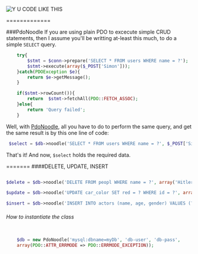 ![Y U CODE LIKE THIS](http://i.imm.io/1hRAR.jpeg)

 
=============

###PdoNoodle
If you are using plain PDO to excecute simple CRUD statements, then I assume you'll be writting at-least this much, 
to do a simple `SELECT` query. 

```` php            
	try{
		$stmt = $conn->prepare('SELECT * FROM users WHERE name = ?');
		$stmt->execute(array($_POST['Simon']));
	}catch(PDOException $e){
		return $e->getMessage();
	}

	if($stmt->rowCount()){
		return  $stmt->fetchAll(PDO::FETCH_ASSOC); 
	}else{
		return 'Query failed';
	}
`````
 Well,  with [PdoNoodle](https://github.com/simon-eQ/PdoNoodle), all you have to do to perform the same query, and  get the same result is by this one line of code:

```` php     
 $select = $db->noodle('SELECT * FROM users WHERE name = ?', $_POST['Simon']);
````
 That's it! And now, `$select` holds the required data.   
 
 
=======
####DELETE, UPDATE, INSERT
```` php   

$delete = $db->noodle('DELETE FROM peopl WHERE name = ?', array('Hitler'));
````
```` php 
$update = $db->noodle('UPDATE car_color SET red = ? WHERE id = ?', array('blue', 1));
````
```` php 
$insert = $db->noodle('INSERT INTO actors (name, age, gender) VALUES (?,?,?)', array('Chuck Norris', '700', 'N/A'));
````
###### How to instantiate the class

```` php 
 
	$db = new PdoNoodle('mysql:dbname=myDb', 'db-user', 'db-pass',
	array(PDO::ATTR_ERRMODE => PDO::ERRMODE_EXCEPTION));
